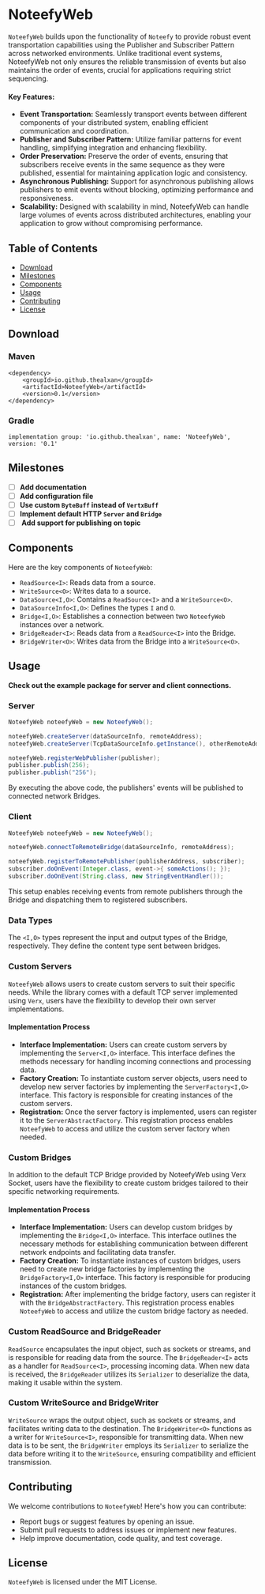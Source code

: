 # NoteefyWeb

`NoteefyWeb` builds upon the functionality of `Noteefy` to provide robust event transportation capabilities using the
Publisher and Subscriber Pattern across networked environments. Unlike traditional event systems, NoteefyWeb not only
ensures the reliable transmission of events but also maintains the order of events, crucial for applications requiring
strict sequencing.

#### Key Features:

- <b>Event Transportation:</b> Seamlessly transport events between different components of your distributed system,
  enabling efficient communication and coordination.
- <b>Publisher and Subscriber Pattern:</b> Utilize familiar patterns for event handling, simplifying integration and
  enhancing flexibility.
- <b>Order Preservation:</b> Preserve the order of events, ensuring that subscribers receive events in the same sequence
  as they were published, essential for maintaining application logic and consistency.
- <b>Asynchronous Publishing:</b> Support for asynchronous publishing allows publishers to emit events without blocking,
  optimizing performance and responsiveness.
- <b>Scalability:</b> Designed with scalability in mind, NoteefyWeb can handle large volumes of events across
  distributed architectures, enabling your application to grow without compromising performance.

## Table of Contents

- [Download](#download)
- [Milestones](#milestones)
- [Components](#components)
- [Usage](#usage)
- [Contributing](#contributing)
- [License](#license)

## Download

### Maven
```
<dependency>
    <groupId>io.github.thealxan</groupId>
    <artifactId>NoteefyWeb</artifactId>
    <version>0.1</version>
</dependency>
```

### Gradle
```
implementation group: 'io.github.thealxan', name: 'NoteefyWeb', version: '0.1'
```

## Milestones

- [ ] <b>Add documentation</b>
- [ ] <b>Add configuration file</b>
- [ ] <b>Use custom `ByteBuff` instead of `VertxBuff`</b>
- [ ] <b>Implement default HTTP `Server` and `Bridge`</b>
- [ ] <b> Add support for publishing on topic</b>

## Components

Here are the key components of `NoteefyWeb`:

- `ReadSource<I>`: Reads data from a source.
- `WriteSource<O>`: Writes data to a source.
- `DataSource<I,O>`: Contains a `ReadSource<I>` and a `WriteSource<O>`.
- `DataSourceInfo<I,O>`: Defines the types `I` and `O`.
- `Bridge<I,O>`: Establishes a connection between two `NoteefyWeb` instances over a network.
- `BridgeReader<I>`: Reads data from a `ReadSource<I>` into the Bridge.
- `BridgeWriter<O>`: Writes data from the Bridge into a `WriteSource<O>`.

## Usage

**Check out the example package for server and client connections.**

### Server

```java
NoteefyWeb noteefyWeb = new NoteefyWeb();

noteefyWeb.createServer(dataSourceInfo, remoteAddress);
noteefyWeb.createServer(TcpDataSourceInfo.getInstance(), otherRemoteAddress);

noteefyWeb.registerWebPublisher(publisher);
publisher.publish(256);
publisher.publish("256");
```

By executing the above code, the publishers' events will be published to connected network Bridges.

### Client

```java
NoteefyWeb noteefyWeb = new NoteefyWeb();

noteefyWeb.connectToRemoteBridge(dataSourceInfo, remoteAddress);

noteefyWeb.registerToRemotePublisher(publisherAddress, subscriber);
subscriber.doOnEvent(Integer.class, event->{ someActions(); });
subscriber.doOnEvent(String.class, new StringEventHandler());
```

This setup enables receiving events from remote publishers through the Bridge and dispatching them to registered
subscribers.

### Data Types

The `<I,O>` types represent the input and output types of the Bridge, respectively. They define the content type sent
between bridges.

### Custom Servers

`NoteefyWeb` allows users to create custom servers to suit their specific needs. While the library comes with a default
TCP server implemented using `Verx`, users have the flexibility to develop their own server implementations.

#### Implementation Process

- <b>Interface Implementation:</b> Users can create custom servers by implementing the `Server<I,O>` interface. This
  interface defines the methods necessary for handling incoming connections and processing data.
- <b>Factory Creation:</b> To instantiate custom server objects, users need to develop new server factories by
  implementing the `ServerFactory<I,O>` interface. This factory is responsible for creating instances of the custom
  servers.
- <b>Registration:</b> Once the server factory is implemented, users can register it to the `ServerAbstractFactory`.
  This registration process enables `NoteefyWeb` to access and utilize the custom server factory when needed.

### Custom Bridges

In addition to the default TCP Bridge provided by NoteefyWeb using Verx Socket, users have the flexibility to create
custom bridges tailored to their specific networking requirements.

#### Implementation Process

- <b>Interface Implementation:</b> Users can develop custom bridges by implementing the `Bridge<I,O>` interface. This
  interface outlines the necessary methods for establishing communication between different network endpoints and
  facilitating data transfer.
- <b>Factory Creation:</b> To instantiate instances of custom bridges, users need to create new bridge factories by
  implementing the `BridgeFactory<I,O>` interface. This factory is responsible for producing instances of the custom
  bridges.
- <b>Registration:</b> After implementing the bridge factory, users can register it with the `BridgeAbstractFactory`.
  This registration process enables `NoteefyWeb` to access and utilize the custom bridge factory as needed.

### Custom ReadSource and BridgeReader

`ReadSource` encapsulates the input object, such as sockets or streams, and is responsible for reading data from the
source. The `BridgeReader<I>` acts as a handler for `ReadSource<I>`, processing incoming data. When new data is
received, the `BridgeReader` utilizes its `Serializer` to deserialize the data, making it usable within the system.

### Custom WriteSource and BridgeWriter

`WriteSource` wraps the output object, such as sockets or streams, and facilitates writing data to the destination.
The `BridgeWriter<O>` functions as a writer for `WriteSource<I>`, responsible for transmitting data. When new data is to
be sent, the `BridgeWriter` employs its `Serializer` to serialize the data before writing it to the `WriteSource`,
ensuring compatibility and efficient transmission.

## Contributing

We welcome contributions to `NoteefyWeb`! Here's how you can contribute:

- Report bugs or suggest features by opening an issue.
- Submit pull requests to address issues or implement new features.
- Help improve documentation, code quality, and test coverage.

## License

`NoteefyWeb` is licensed under the MIT License.